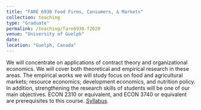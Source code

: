 ```yaml
---
title: "FARE 6930 Food Firms, Consumers, & Markets"
collection: teaching
type: "Graduate"
permalink: /teaching/fare6930-f2020
venue: "University of Guelph"
date: 
location: "Guelph, Canada"
---
```


We will concentrate on applications of contract theory and organizational economics. We will cover both theoretical and empirical research in these areas. The empirical works we will study focus on food and agricultural markets; resource economics; development economics, and nutrition policy. In addition, strengthening the research skills of students will be one of our main objectives. ECON 2310 or equivalent, and ECON 3740 or equivalent are prerequisites to this course.
[Syllabus](http://jgnunol.github.io/files/fare6930_f20Syllabus.pdf).
